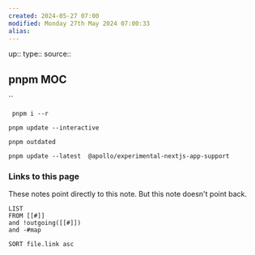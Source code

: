 ```yaml
---
created: 2024-05-27 07:00
modified: Monday 27th May 2024 07:00:33
alias:
---
```

up::
type::
source::
## pnpm MOC

``
```
 pnpm i --r
```

```
pnpm update --interactive
```

```
pnpm outdated
```

```
pnpm update --latest  @apollo/experimental-nextjs-app-support
```

### Links to this page
These notes point directly to this note. But this note doesn't point back.
```dataview
LIST
FROM [[#]]
and !outgoing([[#]])
and -#map

SORT file.link asc
```
